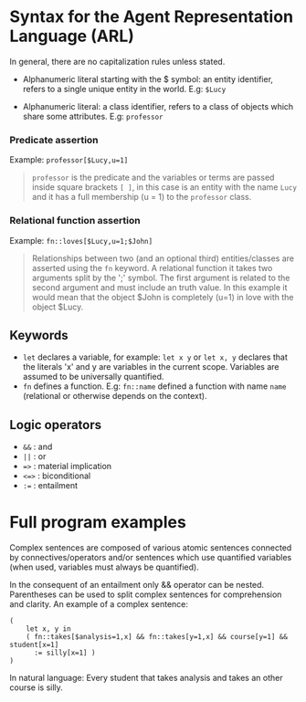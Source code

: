 # Syntax for the Agent Representation Language (ARL)

In general, there are no capitalization rules unless stated.

* Alphanumeric literal starting with the $ symbol: an entity identifier, refers to a single unique entity in the world. E.g: `$Lucy`

* Alphanumeric literal: a class identifier, refers to a class of objects which share some attributes. E.g: `professor`

### Predicate assertion 
Example: `professor[$Lucy,u=1]`
> `professor` is the predicate and the variables or terms are passed inside
> square brackets `[ ]`, in this case is an entity with the name `Lucy`
> and it has a full membership (u = 1) to the `professor` class.

### Relational function assertion
Example: `fn::loves[$Lucy,u=1;$John]`
> Relationships between two (and an optional third) entities/classes are asserted
> using the `fn` keyword. A relational function it takes two arguments split by
> the ';' symbol.  The first argument is related to the second argument and must include
> an truth value. In this example it would mean that the object $John
> is completely (u=1) in love with the object $Lucy.

## Keywords

* `let` declares a variable, for example: `let x y` or `let x, y` declares
  that the literals 'x' and y are variables in the current scope. Variables are 
  assumed to be universally quantified.
* `fn` defines a function. E.g: `fn::name` defined a function with name `name` (relational or otherwise depends on the context).

## Logic operators
  * `&&`   :  and
  * `||`   :  or
  * `=>`   :  material implication
  * `<=>`  :  biconditional
  * `:=`   :  entailment

# Full program examples

Complex sentences are composed of various atomic sentences connected by
connectives/operators and/or sentences which use quantified variables
(when used, variables must always be quantified).

In the consequent of an entailment only && operator can be nested.
Parentheses can be used to split complex sentences for comprehension and 
clarity. An example of a complex sentence:

```
(
    let x, y in 
    ( fn::takes[$analysis=1,x] && fn::takes[y=1,x] && course[y=1] && student[x=1] 
      := silly[x=1] )
)
```

In natural language: Every student that takes analysis and takes an other 
course is silly.
